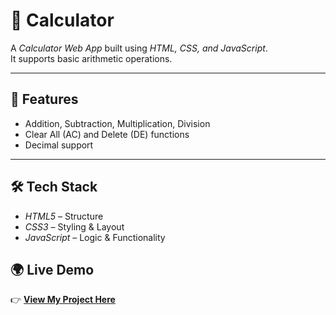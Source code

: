 # 🧮 Calculator

A *Calculator Web App* built using *HTML, CSS, and JavaScript*.  
It supports basic arithmetic operations.

---

## 🚀 Features
- Addition, Subtraction, Multiplication, Division
- Clear All (AC) and Delete (DE) functions
- Decimal support

---

## 🛠 Tech Stack
- *HTML5* – Structure  
- *CSS3* – Styling & Layout  
- *JavaScript* – Logic & Functionality  

## 🌍 Live Demo
👉 **[View My Project Here]()**
